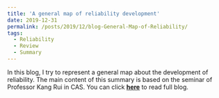 ```yaml
---
title: 'A general map of reliability development'
date: 2019-12-31
permalink: /posts/2019/12/blog-General-Map-of-Reliability/
tags:
  - Reliability
  - Review
  - Summary
---
```


In this blog, I try to represent a general map about the development of reliability. The main content of this summary is based on the seminar of Professor Kang Rui in CAS. You can click [**here**](https://pridelee.github.io/files/blog/General-map-of-reliability.pdf) to read full blog.
